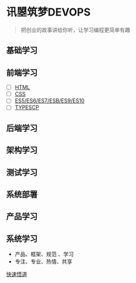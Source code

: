 # 讯曌筑梦DEVOPS

> 把创业的故事讲给你听，让学习编程更简单有趣

## 基础学习

## 前端学习

- [ ] [HTML](https://github.com/xunzhaotech/DevOps/issues/1)
- [ ] [CSS](https://github.com/xunzhaotech/DevOps/issues/2)
- [ ] [ES5/ES6/ES7/ESB/ES9/ES10](https://github.com/xunzhaotech/DevOps/issues/3)
- [ ] [TYPESCP](https://github.com/xunzhaotech/DevOps/issues/4)

## 后端学习

## 架构学习

## 测试学习

## 系统部署

## 产品学习
## 系统学习
+ 产品、框架、规范 、学习   
+ 专注、专业、热情、共享

[快速悟道](https://xunzhaotech.github.io/DevOps/)